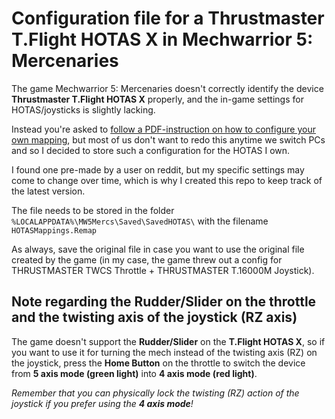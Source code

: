 # Configuration file for a Thrustmaster T.Flight HOTAS X in Mechwarrior 5: Mercenaries

The game Mechwarrior 5: Mercenaries doesn't correctly identify the device **Thrustmaster T.Flight HOTAS X** properly,
and the in-game settings for HOTAS/joysticks is slightly lacking.

Instead you're asked to [follow a PDF-instruction on how to configure your own mapping](https://static.mw5mercs.com/docs/MW5HotasRemappingDocumentation.pdf), 
but most of us don't want to redo this anytime we switch PCs and so I decided to store such a configuration for the HOTAS I own.

I found one pre-made by a user on reddit, but my specific settings may come to change over time, which is why I created this repo to keep track of the latest version.

The file needs to be stored in the folder `%LOCALAPPDATA%\MW5Mercs\Saved\SavedHOTAS\` with the filename `HOTASMappings.Remap`

As always, save the original file in case you want to use the original file created by the game (in my case, the game threw out a config for THRUSTMASTER TWCS Throttle + THRUSTMASTER T.16000M Joystick).

## Note regarding the Rudder/Slider on the throttle and the twisting axis of the joystick (RZ axis)

The game doesn't support the **Rudder/Slider** on the **T.Flight HOTAS X**, so if you want to use it for turning the mech instead of the twisting axis (RZ) on the joystick, press the **Home Button** on the throttle to switch the device from **5 axis mode (green light)** into **4 axis mode (red light)**.

_Remember that you can physically lock the twisting (RZ) action of the joystick if you prefer using the **4 axis mode**!_
